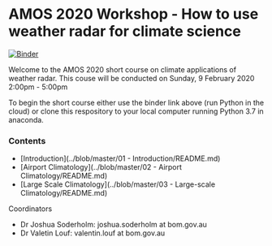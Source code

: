 # AMOS 2020 Workshop - How to use weather radar for climate science

[![Binder](https://mybinder.org/badge_logo.svg)](https://mybinder.org/v2/gh/vlouf/AMOS_2020/master)

Welcome to the AMOS 2020 short course on climate applications of weather radar.
This couse will be conducted on Sunday, 9 February 2020 2:00pm - 5:00pm

To begin the short course either use the binder link above (run Python in the cloud) or clone this respository to your local computer running Python 3.7 in anaconda.

### Contents
- [Introduction](../blob/master/01 - Introduction/README.md)
- [Airport Climatology](../blob/master/02 - Airport Climatology/README.md)
- [Large Scale Climatology](../blob/master/03 - Large-scale Climatology/README.md)

Coordinators
- Dr Joshua Soderholm: joshua.soderholm at bom.gov.au
- Dr Valetin Louf: valentin.louf at bom.gov.au